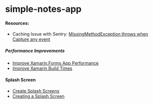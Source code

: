 # simple-notes-app

#### Resources:
* Caching Issue with Sentry: [MissingMethodException throws when Capture any event](https://github.com/getsentry/sentry-xamarin/issues/72)

##### Performance Improvements
* [Improve Xamarin.Forms App Performance](https://docs.microsoft.com/en-us/xamarin/xamarin-forms/deploy-test/performance)
* [Improve Xamarin Build Times](https://github.com/brminnick/ImproveXamarinBuildTimes)

#### Splash Screen
* [Create Splash Screens](https://medium.com/@thesultanster/xamarin-splash-screens-the-right-way-3d206120726d)
* [Creating a Splash Screen](https://github.com/xamarin/monodroid-samples/tree/master/SplashScreen)
